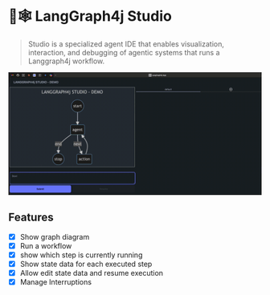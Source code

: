 # 🦜🕸️ LangGraph4j Studio

> Studio is a specialized agent IDE that enables visualization, interaction, and debugging of agentic systems that runs a Langgraph4j workflow.

![demo](base/src/site/resources/studio-demo.gif)

## Features

- [x] Show graph diagram
- [x] Run a workflow
- [x] show which step is currently running
- [x] Show state data for each executed step
- [x] Allow edit state data and resume execution
- [x] Manage Interruptions

